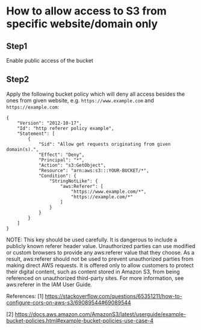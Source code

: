 # How to allow access to S3 from specific website/domain only

## Step1
Enable public access of the bucket

## Step2
Apply the following bucket policy which will deny all access besides the ones from given website, e.g. `https://www.example.com` and `https://example.com`:
```
{
    "Version": "2012-10-17",
    "Id": "http referer policy example",
    "Statement": [
        {
            "Sid": "Allow get requests originating from given domain(s).",
            "Effect": "Deny",
            "Principal": "*",
            "Action": "s3:GetObject",
            "Resource": "arn:aws:s3:::YOUR-BUCKET/*",
            "Condition": {
                "StringNotLike": {
                    "aws:Referer": [
                        "https://www.example.com/*",
                        "https://example.com/*"
                    ]
                }
            }
        }
    ]
}
```

NOTE: This key should be used carefully. It is dangerous to include a publicly known referer header value. Unauthorized parties can use modified or custom browsers to provide any aws:referer value that they choose. As a result, aws:referer should not be used to prevent unauthorized parties from making direct AWS requests. It is offered only to allow customers to protect their digital content, such as content stored in Amazon S3, from being referenced on unauthorized third-party sites. For more information, see aws:referer in the IAM User Guide.

References:
[1] https://stackoverflow.com/questions/65351211/how-to-configure-cors-on-aws-s3/69089544#69089544

[2] https://docs.aws.amazon.com/AmazonS3/latest/userguide/example-bucket-policies.html#example-bucket-policies-use-case-4

